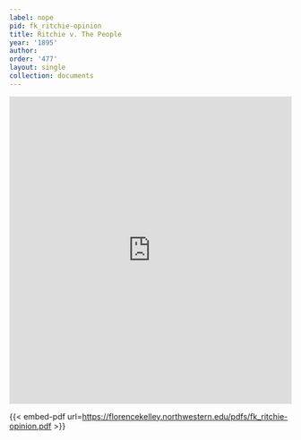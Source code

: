 ```yaml
---
label: nope
pid: fk_ritchie-opinion
title: Ritchie v. The People
year: '1895'
author:
order: '477'
layout: single
collection: documents
---
```

<iframe src="https://northwestern.app.box.com/embed/s/m8i5crls73cut75b82snv97t64vx3r6h?sortColumn=date&view=list" width="100%" height="550" frameborder="0" allowfullscreen webkitallowfullscreen msallowfullscreen></iframe>


{{< embed-pdf url=https://florencekelley.northwestern.edu/pdfs/fk_ritchie-opinion.pdf >}}